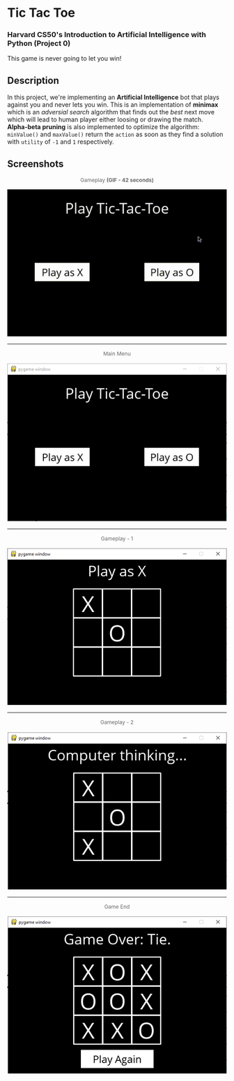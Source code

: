 # Tic Tac Toe
### Harvard CS50's Introduction to Artificial Intelligence with Python (Project 0)

This game is never going to let you win!

## Description
In this project, we're implementing an **Artificial Intelligence** bot that plays against you and never lets you win. This is an implementation of **minimax** which is an *adversial search* algorithm that finds out the *best* next move which will lead to human player either loosing or drawing the match.<br>
**Alpha-beta pruning** is also implemented to optimize the algorithm: `minValue()` and `maxValue()` return the `action` as soon as they find a solution with `utility` of  `-1` and `1` respectively.

## Screenshots
<p align="center" style="font-size:12px;color:dimgray;">Gameplay <strong>(GIF - 42 seconds)</strong></p>
<p align="center">
    <img src="assets/gameplay.gif" alt="Gameplay"/>
</p>
<hr>
<p align="center" style="font-size:12px;color:dimgray">Main Menu</p>
<p align="center">
    <img src="assets/main-menu.png" alt="Main Menu"/>
</p>
<hr>
<p align="center" style="font-size:12px;color:dimgray">Gameplay - 1</p>
<p align="center">
    <img src="assets/gameplay-1.png" alt="gameplay one"/>
</p>
<hr>
<p align="center" style="font-size:12px;color:dimgray">Gameplay - 2</p>
<p align="center">
    <img src="assets/gameplay-2.png" alt="gameplay two"/>
</p>
<hr>
<p align="center" style="font-size:12px;color:dimgray">Game End</p>
<p align="center">
    <img src="assets/endgame.png" alt="end game"/>
</p>